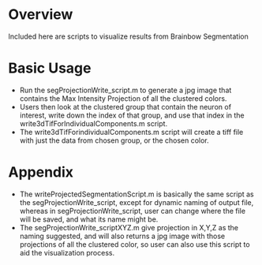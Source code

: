 # Overview
Included here are scripts to visualize results from Brainbow Segmentation

# Basic Usage
- Run the segProjectionWrite_script.m to generate a jpg image that contains the Max Intensity Projection of all the clustered colors. 
- Users then look at the clustered group that contain the neuron of interest, write down the index of that group, and use that index in the write3dTifForIndividualComponents.m script.
- The write3dTifForindividualComponents.m script will create a tiff file with just the data from chosen group, or the chosen color.

# Appendix
- The writeProjectedSegmentationScript.m is basically the same script as the segProjectionWrite_script, except for dynamic naming of output file, whereas in segProjectionWrite_script, user can change where the file will be saved, and what its name might be. 
- The segProjectionWrite_scriptXYZ.m give projection in X,Y,Z as the naming suggested, and will also returns a jpg image with those projections of all the clustered color, so user can also use this script to aid the visualization process.

